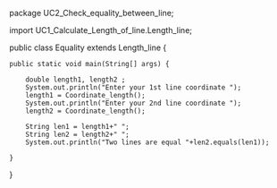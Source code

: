 package UC2_Check_equality_between_line;

import UC1_Calculate_Length_of_line.Length_line;

public class Equality extends Length_line {
	
	public static void main(String[] args) {
		
		double length1, length2 ;
		System.out.println("Enter your 1st line coordinate ");
		length1 = Coordinate_length();
		System.out.println("Enter your 2nd line coordinate ");
		length2 = Coordinate_length();
		
		String len1 = length1+" ";
		String len2 = length2+" ";
		System.out.println("Two lines are equal "+len2.equals(len1));
		
	}

}
